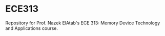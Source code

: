 # ECE313

Repository for Prof. Nazek ElAtab's ECE 313: Memory Device Technology and Applications course.
